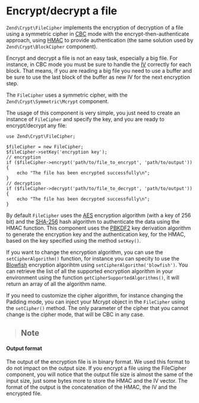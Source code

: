 # Encrypt/decrypt a file

`Zend\Crypt\FileCipher` implements the encryption of decryption of a file using a symmetric cipher
in
[CBC](http://en.wikipedia.org/wiki/Block_cipher_modes_of_operation#Cipher-block_chaining_.28CBC.29)
mode with the encrypt-then-authenticate approach, using [HMAC](http://en.wikipedia.org/wiki/HMAC) to
provide authentication (the same solution used by `Zend\Crypt\BlockCipher` component).

Encrypt and decrypt a file is not an easy task, especially a big file. For instance, in CBC mode you
must be sure to handle the [IV](http://en.wikipedia.org/wiki/Initialization_vector) correctly for
each block. That means, if you are reading a big file you need to use a buffer and be sure to use
the last block of the buffer as new IV for the next encryption step.

The `FileCipher` uses a symmetric cipher, with the `Zend\Crypt\Symmetric\Mcrypt` component.

The usage of this component is very simple, you just need to create an instance of `FileCipher` and
specify the key, and you are ready to encrypt/decrypt any file:

``` sourceCode
use Zend\Crypt\FileCipher;

$fileCipher = new FileCipher;
$fileCipher->setKey('encryption key');
// encryption
if ($fileCipher->encrypt('path/to/file_to_encrypt', 'path/to/output')) {
    echo "The file has been encrypted successfully\n";
}
// decryption
if ($fileCipher->decrypt('path/to/file_to_decrypt', 'path/to/output')) {
    echo "The file has been decrypted successfully\n";
}
```

By default `FileCipher` uses the [AES](http://en.wikipedia.org/wiki/Advanced_Encryption_Standard)
encryption algorithm (with a key of 256 bit) and the [SHA-256](http://en.wikipedia.org/wiki/SHA-2)
hash algorithm to authenticate the data using the HMAC function. This component uses the
[PBKDF2](http://en.wikipedia.org/wiki/PBKDF2) key derivation algorithm to generate the encryption
key and the authentication key, for the HMAC, based on the key specified using the method
`setKey()`.

If you want to change the encryption algorithm, you can use the `setCipherAlgorithm()` function, for
instance you can specity to use the [Blowfish](http://en.wikipedia.org/wiki/Blowfish_%28cipher%29)
encryption algorihtm using `setCipherAlgorithm('blowfish')`. You can retrieve the list of all the
supported encryption algorithm in your environment using the function
`getCipherSupportedAlgorithms()`, it will return an array of all the algorithm name.

If you need to customize the cipher algorithm, for instance changing the Padding mode, you can
inject your Mcrypt object in the `FileCipher` using the `setCipher()` method. The only parameter of
the cipher that you cannot change is the cipher mode, that will be CBC in any case.

> ## Note
#### Output format
The output of the encryption file is in binary format. We used this format to do not impact on the
output size. If you encrypt a file using the FileCipher component, you will notice that the output
file size is almost the same of the input size, just some bytes more to store the HMAC and the IV
vector. The format of the output is the concatenation of the HMAC, the IV and the encrypted file.
